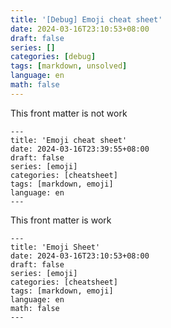 ```yaml
---
title: '[Debug] Emoji cheat sheet'
date: 2024-03-16T23:10:53+08:00
draft: false
series: []
categories: [debug]
tags: [markdown, unsolved]
language: en
math: false
---
```




This front matter is not work
```
---
title: 'Emoji cheat sheet'
date: 2024-03-16T23:39:55+08:00
draft: false
series: [emoji]
categories: [cheatsheet]
tags: [markdown, emoji]
language: en
---
```

This front matter is work
```
---
title: 'Emoji Sheet'
date: 2024-03-16T23:10:53+08:00
draft: false
series: [emoji]
categories: [cheatsheet]
tags: [markdown, emoji]
language: en
math: false
---
```
